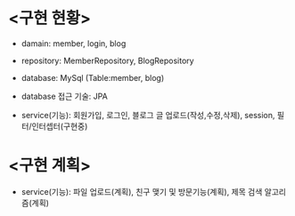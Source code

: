 __<구현 현황>__
=========================
- damain: member, login, blog 

- repository: MemberRepository, BlogRepository

- database: MySql (Table:member, blog)

- database 접근 기술: JPA

- service(기능): 회원가입, 로그인, 블로그 글 업로드(작성,수정,삭제), session, 필터/인터셉터(구현중)


__<구현 계획>__
===========================
- service(기능): 파일 업로드(계획), 친구 맺기 및 방문기능(계획), 제목 검색 알고리즘(계획)
